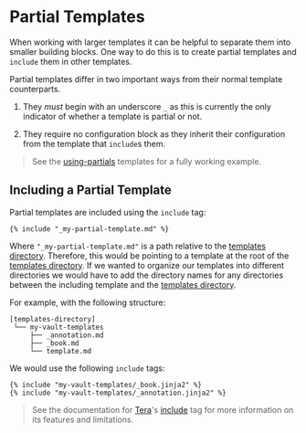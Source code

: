 # Partial Templates

When working with larger templates it can be helpful to separate them into smaller building blocks.
One way to do this is to create partial templates and `include` them in other templates.

Partial templates differ in two important ways from their normal template counterparts.

1. They _must_ begin with an underscore `_` as this is currently the only indicator of whether a
   template is partial or not.

2. They require no configuration block as they inherit their configuration from the template that
   `include`s them.

> <i class="fa fa-info-circle"></i> See the [using-partials][using-partials] templates for a fully
> working example.

## Including a Partial Template

Partial templates are included using the `include` tag:

```jinja2
{% include "_my-partial-template.md" %}
```

Where `"_my-partial-template.md"` is a path relative to the [templates
directory][templates-directory]. Therefore, this would be pointing to a template at the root of the
[templates directory][templates-directory]. If we wanted to organize our templates into different
directories we would have to add the directory names for any directories between the including
template and the [templates directory][templates-directory].

For example, with the following structure:

```plaintext
[templates-directory]
 └── my-vault-templates
     ├── _annotation.md
     ├── _book.md
     └── template.md
```

We would use the following `include` tags:

```jinja2
{% include "my-vault-templates/_book.jinja2" %}
{% include "my-vault-templates/_annotation.jinja2" %}
```

> <i class="fa fa-info-circle"></i> See the documentation for [Tera][tera]'s [include][tera-include]
> tag for more information on its features and limitations.

[templates-directory]: ../intro/options/render.md#--templates-directory-path
[tera]: https://keats.github.io/tera/
[tera-include]: https://keats.github.io/tera/docs/#include
[using-partials]: https://github.com/tnahs/readstor/tree/main/templates/using-partials
